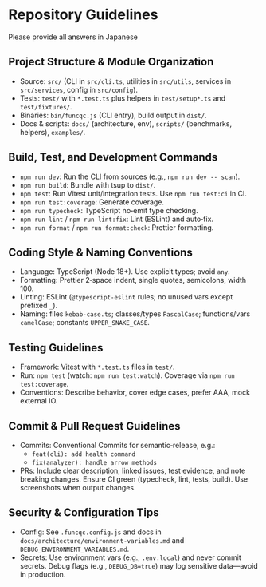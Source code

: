 # Repository Guidelines
Please provide all answers in Japanese

## Project Structure & Module Organization
- Source: `src/` (CLI in `src/cli.ts`, utilities in `src/utils`, services in `src/services`, config in `src/config`).
- Tests: `test/` with `*.test.ts` plus helpers in `test/setup*.ts` and `test/fixtures/`.
- Binaries: `bin/funcqc.js` (CLI entry), build output in `dist/`.
- Docs & scripts: `docs/` (architecture, env), `scripts/` (benchmarks, helpers), `examples/`.

## Build, Test, and Development Commands
- `npm run dev`: Run the CLI from sources (e.g., `npm run dev -- scan`).
- `npm run build`: Bundle with tsup to `dist/`.
- `npm test`: Run Vitest unit/integration tests. Use `npm run test:ci` in CI.
- `npm run test:coverage`: Generate coverage.
- `npm run typecheck`: TypeScript no‑emit type checking.
- `npm run lint` / `npm run lint:fix`: Lint (ESLint) and auto‑fix.
- `npm run format` / `npm run format:check`: Prettier formatting.

## Coding Style & Naming Conventions
- Language: TypeScript (Node 18+). Use explicit types; avoid `any`.
- Formatting: Prettier 2‑space indent, single quotes, semicolons, width 100.
- Linting: ESLint (`@typescript-eslint` rules; no unused vars except prefixed `_`).
- Naming: files `kebab-case.ts`; classes/types `PascalCase`; functions/vars `camelCase`; constants `UPPER_SNAKE_CASE`.

## Testing Guidelines
- Framework: Vitest with `*.test.ts` files in `test/`.
- Run: `npm test` (watch: `npm run test:watch`). Coverage via `npm run test:coverage`.
- Conventions: Describe behavior, cover edge cases, prefer AAA, mock external IO.

## Commit & Pull Request Guidelines
- Commits: Conventional Commits for semantic‑release, e.g.:
  - `feat(cli): add health command`
  - `fix(analyzer): handle arrow methods`
- PRs: Include clear description, linked issues, test evidence, and note breaking changes. Ensure CI green (typecheck, lint, tests, build). Use screenshots when output changes.

## Security & Configuration Tips
- Config: See `.funcqc.config.js` and docs in `docs/architecture/environment-variables.md` and `DEBUG_ENVIRONMENT_VARIABLES.md`.
- Secrets: Use environment vars (e.g., `.env.local`) and never commit secrets. Debug flags (e.g., `DEBUG_DB=true`) may log sensitive data—avoid in production.


